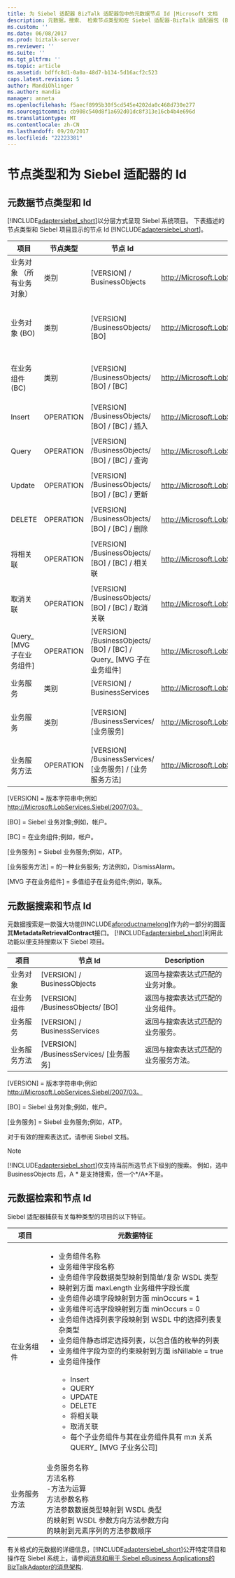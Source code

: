 ```yaml
---
title: 为 Siebel 适配器 BizTalk 适配器包中的元数据节点 Id |Microsoft 文档
description: 元数据，搜索、 检索节点类型和在 Siebel 适配器-BizTalk 适配器包 (BAP) 中公开的 Siebel 组件中使用的 Id
ms.custom: ''
ms.date: 06/08/2017
ms.prod: biztalk-server
ms.reviewer: ''
ms.suite: ''
ms.tgt_pltfrm: ''
ms.topic: article
ms.assetid: bdffc8d1-0a0a-48d7-b134-5d16acf2c523
caps.latest.revision: 5
author: MandiOhlinger
ms.author: mandia
manager: anneta
ms.openlocfilehash: f5aecf8995b30f5cd545e4202da0c468d730e277
ms.sourcegitcommit: cb908c540d8f1a692d01dc8f313e16cb4b4e696d
ms.translationtype: MT
ms.contentlocale: zh-CN
ms.lasthandoff: 09/20/2017
ms.locfileid: "22223381"
---
```

# <a name="node-types-and-ids-for-the-siebel-adapter"></a>节点类型和为 Siebel 适配器的 Id

## <a name="metadata-node-types-and-ids"></a>元数据节点类型和 Id 
 [!INCLUDE[adaptersiebel_short](../../includes/adaptersiebel-short-md.md)]以分层方式呈现 Siebel 系统项目。 下表描述的节点类型和 Siebel 项目显示的节点 Id [!INCLUDE[adaptersiebel_short](../../includes/adaptersiebel-short-md.md)]。  
  
|项目|节点类型|节点 Id|示例|Description|  
|--------------|---------------|-------------|-------------|-----------------|  
|业务对象 （所有业务对象）|类别|[VERSION] / BusinessObjects|http://Microsoft.LobServices.Siebel/2007/03/BusinessObjects|返回所有业务对象。|  
|业务对象 (BO)|类别|[VERSION] /BusinessObjects/ [BO]|http://Microsoft.LobServices.Siebel/2007/03/BusinessObjects/Account|返回与指定的业务对象相关联的所有业务组件。|  
|在业务组件 (BC)|类别|[VERSION] /BusinessObjects/ [BO] / [BC]|http://Microsoft.LobServices.Siebel/2007/03/BusinessObjects/Account/Account|返回与指定的业务组件关联的所有操作。|  
|Insert|OPERATION|[VERSION] /BusinessObjects/ [BO] / [BC] / 插入|http://Microsoft.LobServices.Siebel/2007/03/BusinessObjects/Account/Account/Insert|返回指定在业务组件的插入操作。|  
|Query|OPERATION|[VERSION] /BusinessObjects/ [BO] / [BC] / 查询|http://Microsoft.LobServices.Siebel/2007/03/BusinessObjects/Account/Account/Query|返回指定在业务组件的查询操作。|  
|Update|OPERATION|[VERSION] /BusinessObjects/ [BO] / [BC] / 更新|http://Microsoft.LobServices.Siebel/2007/03/BusinessObjects/Account/Account/Update|返回指定在业务组件的更新操作。|  
|DELETE|OPERATION|[VERSION] /BusinessObjects/ [BO] / [BC] / 删除|http://Microsoft.LobServices.Siebel/2007/03/BusinessObjects/Account/Account/Delete|返回指定在业务组件的删除操作。|  
|将相关联|OPERATION|[VERSION] /BusinessObjects/ [BO] / [BC] / 相关联|http://Microsoft.LobServices.Siebel/2007/03/BusinessObjects/Account/Account/Associate|返回指定在业务组件相关联的操作。|  
|取消关联|OPERATION|[VERSION] /BusinessObjects/ [BO] / [BC] / 取消关联|http://Microsoft.LobServices.Siebel/2007/03/BusinessObjects/Account/Account/Dissociate|返回指定在业务组件取消关联的操作。|  
|Query_ [MVG 子在业务组件]|OPERATION|[VERSION] /BusinessObjects/ [BO] / [BC] / Query_ [MVG 子在业务组件]|http://Microsoft.LobServices.Siebel/2007/03/BusinessObjects/Account/Account/Query_Contact|返回子在业务组件的查询操作|  
|业务服务|类别|[VERSION] / BusinessServices|http://Microsoft.LobServices.Siebel/2007/03/BusinessServices|返回所有业务服务。|  
|业务服务|类别|[VERSION] /BusinessServices/ [业务服务]|http://Microsoft.LobServices.Siebel/2007/03/BusinessServices/ATP|返回指定的业务服务的所有业务方法。|  
|业务服务方法|OPERATION|[VERSION] /BusinessServices/ [业务服务] / [业务服务方法]|http://Microsoft.LobServices.Siebel/2007/03/BusinessServices/ATP/ATPRunCheck|返回指定的业务服务方法。|  
  
 [VERSION] = 版本字符串中;例如 http://Microsoft.LobServices.Siebel/2007/03。  
  
 [BO] = Siebel 业务对象;例如，帐户。  
  
 [BC] = 在业务组件;例如，帐户。  
  
 [业务服务] = Siebel 业务服务;例如，ATP。  
  
 [业务服务方法] = 的一种业务服务; 方法例如，DismissAlarm。  
  
 [MVG 子在业务组件] = 多值组子在业务组件;例如，联系。  
  
## <a name="metadata-search-and-node-ids"></a>元数据搜索和节点 Id  
 元数据搜索是一款强大功能[!INCLUDE[afproductnamelong](../../includes/afproductnamelong-md.md)]作为的一部分的图面其**MetadataRetrievalContract**接口。 [!INCLUDE[adaptersiebel_short](../../includes/adaptersiebel-short-md.md)]利用此功能以便支持搜索以下 Siebel 项目。  
  
|项目|节点 Id|Description|  
|--------------|-------------|-----------------|  
|业务对象|[VERSION] / BusinessObjects|返回与搜索表达式匹配的业务对象。|  
|在业务组件|[VERSION] /BusinessObjects/ [BO]|返回与搜索表达式匹配的业务组件。|  
|业务服务|[VERSION] / BusinessServices|返回与搜索表达式匹配的业务服务。|  
|业务服务方法|[VERSION] /BusinessServices/ [业务服务]|返回与搜索表达式匹配的业务服务方法。|  
  
 [VERSION] = 版本字符串中;例如 http://Microsoft.LobServices.Siebel/2007/03。  
  
 [BO] = Siebel 业务对象;例如，帐户。  
  
 [业务服务] = Siebel 业务服务;例如，ATP。  
  
 对于有效的搜索表达式，请参阅 Siebel 文档。  
  
> [!NOTE]
>  [!INCLUDE[adaptersiebel_short](../../includes/adaptersiebel-short-md.md)]仅支持当前所选节点下级别的搜索。  例如，选中 BusinessObjects 后，A * 是支持搜索，但一个\*/A\*不是。  
  
## <a name="metadata-retrieval-and-node-ids"></a>元数据检索和节点 Id  
 Siebel 适配器捕获有关每种类型的项目的以下特征。  
  
|项目|元数据特征|  
|--------------|------------------------------|  
|在业务组件|<ul><li>业务组件名称</li><li>业务组件字段名称</li><li>业务组件字段数据类型映射到简单/复杂 WSDL 类型</li><li>映射到方面 maxLength 业务组件字段长度</li><li>业务组件必填字段映射到方面 minOccurs = 1</li><li>业务组件可选字段映射到方面 minOccurs = 0</li><li>业务组件选择列表字段映射到 WSDL 中的选择列表复杂类型</li><li>业务组件静态绑定选择列表，以包含值的枚举的列表</li><li>业务组件字段为空的约束映射到方面 isNillable = true</li><li>业务组件操作<br /><br /> <ul><li>Insert</li><li>QUERY</li><li>UPDATE</li><li>DELETE</li><li>将相关联</li><li>取消关联</li><li>每个子业务组件与其在业务组件具有 m:n 关系 QUERY_ [MVG 子业务公司]</li></ul></li></ul>|  
|业务服务方法|业务服务名称<br />方法名称<br />-方法为运算<br />方法参数名称<br />方法参数数据类型映射到 WSDL 类型<br />的映射到 WSDL 参数方向方法参数方向<br />的映射到元素序列的方法参数顺序|  
  
 有关格式的元数据的详细信息，[!INCLUDE[adaptersiebel_short](../../includes/adaptersiebel-short-md.md)]公开特定项目和操作在 Siebel 系统上，请参阅[消息和用于 Siebel eBusiness Applications的BizTalkAdapter的消息架构](../../adapters-and-accelerators/adapter-siebel/messages-and-message-schemas-for-siebel-adapter-in-biztalk.md).  
  
